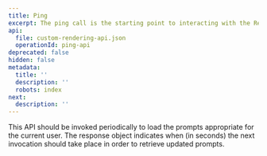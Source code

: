 ```yaml
---
title: Ping
excerpt: The ping call is the starting point to interacting with the Redfast backend
api:
  file: custom-rendering-api.json
  operationId: ping-api
deprecated: false
hidden: false
metadata:
  title: ''
  description: ''
  robots: index
next:
  description: ''
---
```

This API should be invoked periodically to load the prompts appropriate for the current user. The response object indicates when (in seconds) the next invocation should take place in order to retrieve updated prompts.